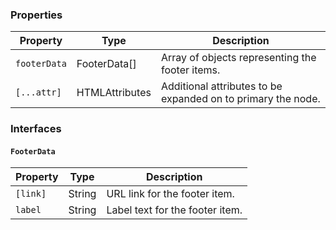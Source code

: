 ### Properties

| Property     | Type                        | Description                                                  |
| ------------ | --------------------------- | ------------------------------------------------------------ |
| `footerData` | FooterData[]                | Array of objects representing the footer items.              |
| `[...attr] ` | HTMLAttributes<HTMLElement> | Additional attributes to be expanded on to primary the node. |

### Interfaces

#### `FooterData`

| Property | Type   | Description                     |
| -------- | ------ | ------------------------------- |
| `[link]` | String | URL link for the footer item.   |
| `label`  | String | Label text for the footer item. |
